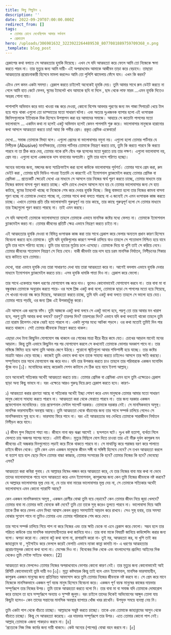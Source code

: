 ```yaml
---
title: কিছু পিছুটান ২
description: ''
date: 2022-09-29T07:00:00.000Z
redirect_from: []
tags:
  - তোমার চোখে দেখেছিলাম আমার সর্বনাশ
  - প্রেমাতাল
hero: /uploads/306981632_3223922264489538_8077081889759709368_n.png
_template: blog_post
---
```


ব্রেকাপের কথা বলাতে সে আত্মহত্যার হুমকি দিয়েছে। এখন সে যদি আত্মহত্যা করে ফেলে আমি তো নিজেকে ক্ষমা করতে পারব না। তার মৃত্যুর জন্য আমি দায়ী- এই অপরাধবোধ আমাকে আজীবন তাড়া করে বেড়াবে। তাছাড়া আত্মহত্যার প্ররোচনাকারী হিসেবে মামলা করলেও আমি তো পুলিশি ঝামেলায় ফেঁসে যাব। এখন কি করব? 

এটাও বেশ কমন একটা সমস্যা। ব্রেকাপ করতে চাইলেই অনেকেই হুমকি দেয়। তুমি আমার সাথে রুম ডেইট করতে না গেলে আমি হাত কেটে ফেলব, ঘুমের ট্যাবলেট খাব আমাকে ছবি না দিলে , ছাদ থেকে লাফ মারব …এমন হুমকি দিতেও অহরহ শোনা যায়। 

পাশাপাশি অভিমান করে ভাত খাওয়া বন্ধ করে দেওয়া, কোনো বিশেষ আবদার পূরণের জন্য মদ গাজা সিগারেট খেয়ে টাল হয়ে পড়ে থাকা এগুলো তো ডাল্ভাতের মতো সাধারণ ঘটনা। এবং অত্যন্ত দুঃখজনক ব্যাপার হলো এই ধংসাত্মক জিনিসগুলোকে ইতিবাচক দিক হিসেবে উপস্থাপন করা হয় আমাদের সমাজে। আহারে সে কতোটা পাগলের মতো ভালোবাসে … একদিন কথা না হলেই একটু অভিমান হলেই কেমন পাগলামি শুরু করে। ভালোবাসার মানুষকে হারানোর কথা আসলে আত্মহত্যা করতে চায়! আহা কি গভীর প্রেম। প্রকৃত প্রেমিক একেবারে! 

দেখো… সমাজ তোমাকে মিথ্যা বলে। এগুলো প্রেমের বা ভালোবাসার নমুনা নয়। এগুলো হলো তোমার পার্টনার যে নিপীড়ক (Abusive) মানসিকতার, তোমার পার্টনার তোমাকে নিয়ন্ত্রণ করতে চায়, তুমি কি করতে পারবে কি করতে পারবে না তা ঠিক করে দেয়, তোমার নাকে রশি বেঁধে গরু ছাগলের মতো ঘুরাতে চায় তার লক্ষণ। এগুলো ভালোবাসা নয়, প্রেম নয়। এগুলো হলো একজনকে দাস বানানোর অপচেষ্টা। তুমি তার দাসে পরিণত হচ্ছো। 

অন্যের ভালোর জন্য, মঙ্গলের জন্য স্যাক্রিফাইস করা হলো কাউকে ভালোবাসার পূর্বশর্ত। তোমার সাথে প্রেম করা, রুম ডেইট করা , তোমার ছবি ভিডিও পাওয়া ইত্যাদি যে কারণেই এই ইমোশনাল ব্ল্যাকমেইল করছে তোমার প্রেমিক বা প্রেমিকা … প্রত্যেকটি ক্ষেত্রেই দেখো এর মাধ্যমে সে আসলে তার নিজের স্বার্থ পূরণ করতে চাচ্ছে, তোমার মাধ্যমে তার নিজের কামনা বাসনা পূরণ করতে চাচ্ছে। খালি চোখে দেখলে আসলে মনে হয় যে তোমার ভালোবাসার জন্য সে হাত কাটছে, ঘুমের ট্যাবলেট খাচ্ছে বা নিজেকে শেষ করে দেবার হুমকি দিচ্ছে। কিন্তু বাস্তবতা হলো তার নিজের কামনা বাসনা পূরণ হচ্ছে না তোমাকে দেখতে পাচ্ছে না, তোমার সাথে কথা বলতে পারছে না এ জন্যেই সে এমন ধংসাত্মক কাজ করতে চাচ্ছে। এখানে তোমার প্রতি তাঁর ভালোবাসাটা গুরুত্বপূর্ণ নয় তার কাছে, তার কাছে গুরুত্বপূর্ণ হলো সে তোমার মাধ্যমে তার ইচ্ছাগুলো পূরণ করতে পারছে না। তাই এমন করছে। 

সে যদি আসলেই তোমাকে ভালোবাসতো তাহলে তোমাকে এভাবে মানসিক কষ্টের মধ্যে ফেলত না। তোমাকে ইমোশনাল ব্ল্যাকমেইল করত না। তোমার জীবনের প্রতিটি ক্ষেত্র এভাবে নিয়ন্ত্রণ করতে চাইত না।

এই আত্মহত্যার হুমকি দেওয়া বা বিভিন্ন ধংসাত্মক কাজ করা তার সাথে ব্রেকাপ করে ফেলার অন্যতম প্রধান কারণ হিসেবে বিবেচনা করতে হবে তোমাকে। তুমি যদি হুমকিগুলোর কারণে সম্পর্ক চালিয়ে যাও তাহলে সে শতোভাগ নিশ্চিত হয়ে যাবে তুমি তার দাসে পরিণত হয়েছ। তুমি তার হাতের মুঠোয় চলে এসেছো। তোমাকে দিয়ে যা খুশি তাই সে করিয়ে নেবে। তোমার জীবনের শতোভাগ নিয়ন্ত্রণ সে নিয়ে নেবে। বাকী জীবনটা তার দাস হয়ে চরম মানসিক নির্যাতন, নিপীড়নের শিকার হয়ে কাটাতে হবে তোমার। 

দেখো, যারা এভাবে হুমকি দেয় তারা সাধারণত দেখা যায় তারা আত্মহত্যা করে না। আগেই বললাম এভাবে হুমকি দেবার মাধ্যমে ইমোশনাল ব্ল্যাকমেইল করতে চায়। এসব হুমকি ধামকি পাত্তা দিও না। ব্রেকাপ করে ফেলো। 

তার সাথে একেবারে সকল ধরণের যোগাযোগ বন্ধ করে দাও। ভুলেও কোনোভাবেই যোগাযোগ করবে না। তার বাবা মা বা বন্ধুবান্ধব তোমাকে অনুরোধ করতে পারে- ওর সঙ্গে প্লিজ একটু কথা বলো, তোমাকে ছাড়া সে পাগলের মতো হয়ে গিয়েছে, সে খাওয়া দাওয়া বন্ধ করে দিয়েছে, আত্মহত্যা করতে চাচ্ছে, তুমি যদি একটু কথা বলতে তাহলে সে ভালো হয়ে যেত। তোমার পায়ে পড়ছি, ওর জন্য প্লিজ এই উপকারটুকু করো। 

এটা আসলে এক ধরণের ফাঁদ। তুমি আজকে একটু কথা বলবে সে একটু ভালো হবে, পরশু তো তার আবার মন খারাপ হবে, পরশু তুমি আবার কথা বলবে? তরশু? তারপর দিন? তারপরের দিন? এভাবে যদি কথা বলতেই থাকো তাহলে তুমি তো হারাম রিলেশন থেকে বেরই হতে পারলে না। একটা লুপের মধ্যে আটকা পড়লে। ওর কথা মতোই তুমিই দিন পার করতে থাকলে। সেই তোমার জীবনকে নিয়ন্ত্রণ করতে থাকল। 

এছাড়া দেখ টানা কিছুদিন যোগাযোগ বন্ধ থাকলে ওর শোকের মাত্রা ধীরে ধীরে কমে যেত। চোখের আড়াল মানেই মনের আড়াল। কিন্তু তুমি এভাবে কিছুদিন পর পর যোগাযোগ করলে সে কখনোই তোমাকে ভোলার অবকাশ পাবে না। তার মস্তিষ্কে স্তিমিত হয়ে আসা তুমি আবার জেগে উঠছে। পুরোনো স্মৃতিগুলো আবার শক্তিশালী হয়ে যাচ্ছে। তার কষ্টের মাত্রাটা আরও বেড়ে যাচ্ছে। কাজেই তুমি এভাবে কথা বলে তাকে সাহায্য করতে চাইলেও আসলে তার ক্ষতি করছো। সম্পূর্ণভাবে তার সাথে যোগাযোগ বন্ধ করে দাও। যদি তার উপকার করতে চাও তাহলে তার পরিবারকে একজন মনোবিদ খুঁজে দাও \[১\]। মনোবিদের কাছে কয়েকটা সেশন কাটালে সে ঠিক হয়ে যাবে ইনশা আল্লাহ্। 

তবে অনেকেই সত্যিকার অর্থেই আত্মহত্যা করতে চায়। তোমার প্রেমিক বা প্রেমিকা এমন হলে তুমি এক্ষেত্রেও ব্রেকাপ ছাড়া অন্য কিছু ভাববে না। বরং এক্ষেত্রে আরও গুরুত্ব দিয়ে দ্রুত ব্রেকাপ করতে হবে। কারণ- 

১) আত্মহত্যা করার প্রবণতা আছে বা সত্যিকার অর্থেই ইচ্ছা পোষণ করে এমন মানুষকে তোমার আমার মতো সাধারণ মানুষ কোনো সাহায্য করতে পারবে না। আত্মহত্যা করা থেকে ফেরাতে পারবে না। তার জন্য দরকার একজন প্রফেশোনাল মনোবিদের। তার প্রফেশনাল মেন্টাল সাপোর্ট দরকার। তোমাকে দরকার নেই। সে মানসিকভাবে অসুস্থ। মানসিক ভারসাম্যহীন অবস্থায় আছে। তুমি আত্মহত্যা থেকে বাঁচানোর জন্য তার সাথে সম্পর্ক চালিয়ে গেলেও সে মানসিকভাবে সুস্থ হবে না। ভারসাম্য ফিরে পাবে না। বরং এই আত্মহত্যার ভয় দেখিয়ে তোমাকে সারাজীবন নির্যাতন নিপীড়ন করে যাবে। 

২) জীবন ফুল বিছানো শয্যা নয়। জীবনে নানা ঝড় ঝঞ্জা আসেই । ছন্দপতন ঘটে। দুঃখ কষ্ট হতাশা, ব্যর্থতা গিলে ফেলতে চায় অজগর সাপের মতো। এটাই জীবন। মৃত্যুর মিছিলে যোগ দিতে চাওয়া তার এই ভীরু দুর্বল কাপুরুষ মন জীবনের এই অন্ধকার দিনগুলোতে লড়াই করে টিকে থাকতে পারবে না। সে মাথানিচু করে পরাজয় বরণ করে পালাতে চাইবে জীবন থেকে। তুমি কেন এমন একজন মানুষকে জীবন সঙ্গী বা সঙ্গিনী হিসেবে নেবে? সে তখন আত্মহত্যা করলে বা হতাশ হয়ে হাল ছেড়ে দিলে তোমার বাচ্চা কাচ্চার, তোমার সংসারের কি হবে? তোমার নিজের কি হবে? ভেবেছো এসব? 

আত্মহত্যা করা কবিরা গুনাহ। যে আল্লাহর নিষেধ লঙ্ঘন করে আত্মহত্যা করে, যে তার নিজের বাবা মার কথা না ভেবে তাদের ভালোবাসাকে পায়ে দলে আত্মহত্যা করে এমন ইমোশনাল, কাপুরুষের জন্য কেন তুমি নিজের জীবনকে নষ্ট করবে? যে আল্লাহর ভালোবাসার মূল্য দেয় না, যে তার বাবা মায়ের ভালোবাসার মূল্য দেয় না, সে তোমাকে সত্যিকার অর্থেই ভালোবাসবে এমন কোনো গ্যারান্টি আছে? 

কেন একজন মানসিকভাবে অসুস্থ , একজন রোগীর বোঝা তুমি বয়ে বেড়াবে? কেন তোমার জীবন নিয়ে জুয়া খেলবে? তোমার বাবা মা তোমার ভাই বোনকে কষ্ট দেবে? তুমি তো তাকে সুস্থ করেও তুলতে পারবে না। ভালোবাসা দিয়ে আমি তাকে ঠিক করে ফেলব এমন মিথ্যা আশ্বাস কেবল প্রকৃত সমস্যাটাই আড়াল করে রাখবে। সেও সুস্থ হবার, তার সমস্যা বোঝার সুযোগ পাবে না তুমিও তোমার এবং তোমার পরিবারকে শেষ করে দেবে। 

তার সাথে সম্পর্ক চালিয়ে গিয়ে পাপ না করে নিজের এবং তার ক্ষতি ডেকে না এনে ব্রেকাপ করে ফেলো। সম্ভব হলে তার পরিচত কাউকে তার মানসিক ভারসাম্যহীনতার কথা জানিয়ে দাও। তার বাবা মাকে বিষয়টি জানিয়ে কাউন্সেলিং করার জন্য বলো। ঝগড়া করো না। কোনো কটু কথা বলো না, রাগারাগি করো না- তুই মর, আত্মহত্যা কর, যা খুশি তাই কর জাহান্নামে যা , সুইসাইড করে ফেললে করেই ফেলতি এভাবে ন্যাকা কান্না কাদতি না- এ ধরণের আত্মহত্যার প্ররোচণামূলক কোনো কথা বলো না। মেসেজ দিও না। বিবেকের দিক থেকে এবং বাংলাদেশের প্রচলিত আইনের দিক থেকেও তুমি সেইফ সাইডে থাকবে। \[2\]

আত্মহত্যা করে ফেললেও তোমার নিজের অপরাধবোধে ভোগার কোনো কারণ নেই। তার মৃত্যুর জন্য কোনোভাবেই আই রিপিটি কোনোভাবেই তুমি দায়ী নও \[৩\]। মৃত্যু কষ্টদায়ক কিন্তু তাই বলে এমন ইমোশনাল, মানসিক ভারসাম্যহীন, কাপুরুষ একজন মানুষের জন্য প্রতিনিয়ত আফসোস করে তুমি তোমার নিজের জীবনকে নষ্ট করবে না। সে প্রেম করে মানে নিজেকে মানসিকভাবে একজন পূর্ণ বয়স্ক মানুষ হিসেবে বিবেচনা করে। একজন পূর্ণ বয়স্ক মানুষের কাজের দায়ভার সম্পূর্ণরূপে তার নিজের উপর। তুমি তাকে আত্মহত্যা করতে বলো নি। তার বাবা মা বা সমাজ যদি তোমাকে দোষারোপ করে তাহলে তা হবে সম্পূর্ণরূপে অন্যায় ও সুস্পষ্ট জুলুম। বরং চাইলে তাদের দিকেই অভিযোগের আঙ্গুল তোলা যায় কিছুটা হলেও- কেন তাদের সন্তানের মানসিক অবস্থার ব্যাপারে খোঁজ খবর রাখেনি। উপযুক্ত সময়ে ব্যবস্থা নেয় নি।   
 

তুমি একটা পাপ থেকে বাঁচতে চাচ্ছো। আল্লাহকে সন্তুষ্ট করতে চাচ্ছো। তাকে এবং তোমাকে জাহান্নামের আগুন থেকে বাঁচাতে চাচ্ছো। কিন্তু সে আত্মহত্যা করেছে। এর দায়ভার সম্পূর্ণরূপে তার উপর। এতে তোমার কোনো পাপ নেই। আল্লাহ্ তোমাকে এজন্য পাকড়াও করবে না। \[৪\]  
‘প্রত্যেকে নিজ নিজ কর্মের জন্য দায়ী থাকবে। কেউ অন্যের (পাপের) বোঝা বহন করবে না। \[৫\]
